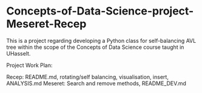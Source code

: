 # Concepts-of-Data-Science-project-Meseret-Recep
This is a project regarding developing a Python class for self-balancing AVL tree within the scope of the Concepts of Data Science course taught in UHasselt.

Project Work Plan:

Recep: README.md, rotating/self balancing, visualisation, insert, ANALYSIS.md
Meseret: Search and remove methods, README_DEV.md
